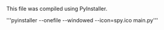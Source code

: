 This file was compiled using PyInstaller.

'''pyinstaller --onefile --windowed --icon=spy.ico main.py'''